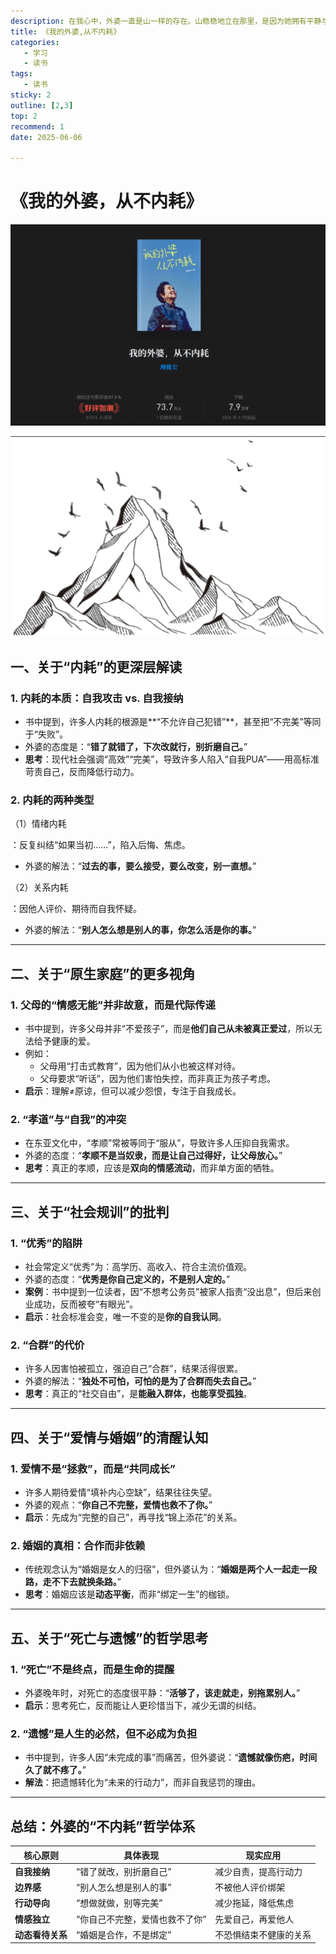 ```yaml
---
description: 在我心中，外婆一直是山一样的存在。山稳稳地立在那里，是因为她拥有平静与力量。飞鸟停在山巅，是因为她相信自己的翅膀。你生而为山，何拘为一朵花？你生而有翼，何愿一生匍匐?
title: 《我的外婆,从不内耗》
categories: 
   - 学习
   - 读书
tags: 
   - 读书
sticky: 2
outline: [2,3]
top: 2
recommend: 1
date: 2025-06-06

---
```


# 《我的外婆，从不内耗》

![image-20250608141436803](images/image-20250608141436803.png)

![](images/image-20250608141710583.png)



## **一、关于“内耗”的更深层解读**

### **1. 内耗的本质：自我攻击 vs. 自我接纳**

- 书中提到，许多人内耗的根源是**“不允许自己犯错”**，甚至把“不完美”等同于“失败”。
- 外婆的态度是：“**错了就错了，下次改就行，别折磨自己。**”
- **思考**：现代社会强调“高效”“完美”，导致许多人陷入“自我PUA”——用高标准苛责自己，反而降低行动力。

### **2. 内耗的两种类型**



（1）情绪内耗

：反复纠结“如果当初……”，陷入后悔、焦虑。

- 外婆的解法：“**过去的事，要么接受，要么改变，别一直想。**”

（2）关系内耗

：因他人评价、期待而自我怀疑。

- 外婆的解法：“**别人怎么想是别人的事，你怎么活是你的事。**”

------

## **二、关于“原生家庭”的更多视角**

### **1. 父母的“情感无能”并非故意，而是代际传递**

- 书中提到，许多父母并非“不爱孩子”，而是**他们自己从未被真正爱过**，所以无法给予健康的爱。
- 例如：
  - 父母用“打击式教育”，因为他们从小也被这样对待。
  - 父母要求“听话”，因为他们害怕失控，而非真正为孩子考虑。
- **启示**：理解≠原谅，但可以减少怨恨，专注于自我成长。

### **2. “孝道”与“自我”的冲突**

- 在东亚文化中，“孝顺”常被等同于“服从”，导致许多人压抑自我需求。
- 外婆的态度：“**孝顺不是当奴隶，而是让自己过得好，让父母放心。**”
- **思考**：真正的孝顺，应该是**双向的情感流动**，而非单方面的牺牲。

------

## **三、关于“社会规训”的批判**

### **1. “优秀”的陷阱**

- 社会常定义“优秀”为：高学历、高收入、符合主流价值观。
- 外婆的态度：“**优秀是你自己定义的，不是别人定的。**”
- **案例**：书中提到一位读者，因“不想考公务员”被家人指责“没出息”，但后来创业成功，反而被夸“有眼光”。
- **启示**：社会标准会变，唯一不变的是**你的自我认同**。

### **2. “合群”的代价**

- 许多人因害怕被孤立，强迫自己“合群”，结果活得很累。
- 外婆的解法：“**独处不可怕，可怕的是为了合群而失去自己。**”
- **思考**：真正的“社交自由”，是**能融入群体，也能享受孤独**。

------

## **四、关于“爱情与婚姻”的清醒认知**

### **1. 爱情不是“拯救”，而是“共同成长”**

- 许多人期待爱情“填补内心空缺”，结果往往失望。
- 外婆的观点：“**你自己不完整，爱情也救不了你。**”
- **启示**：先成为“完整的自己”，再寻找“锦上添花”的关系。

### **2. 婚姻的真相：合作而非依赖**

- 传统观念认为“婚姻是女人的归宿”，但外婆认为：“**婚姻是两个人一起走一段路，走不下去就换条路。**”
- **思考**：婚姻应该是**动态平衡**，而非“绑定一生”的枷锁。

------

## **五、关于“死亡与遗憾”的哲学思考**

### **1. “死亡”不是终点，而是生命的提醒**

- 外婆晚年时，对死亡的态度很平静：“**活够了，该走就走，别拖累别人。**”
- **启示**：思考死亡，反而能让人更珍惜当下，减少无谓的纠结。

### **2. “遗憾”是人生的必然，但不必成为负担**

- 书中提到，许多人因“未完成的事”而痛苦，但外婆说：“**遗憾就像伤疤，时间久了就不疼了。**”
- **解法**：把遗憾转化为“未来的行动力”，而非自我惩罚的理由。

------

## **总结：外婆的“不内耗”哲学体系**

| **核心原则**     | **具体表现**                   | **现实应用**           |
| ---------------- | ------------------------------ | ---------------------- |
| **自我接纳**     | “错了就改，别折磨自己”         | 减少自责，提高行动力   |
| **边界感**       | “别人怎么想是别人的事”         | 不被他人评价绑架       |
| **行动导向**     | “想做就做，别等完美”           | 减少拖延，降低焦虑     |
| **情感独立**     | “你自己不完整，爱情也救不了你” | 先爱自己，再爱他人     |
| **动态看待关系** | “婚姻是合作，不是绑定”         | 不恐惧结束不健康的关系 |





